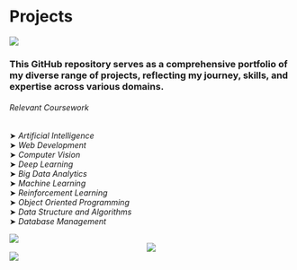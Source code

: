 # Projects 
<a href="https://github.com/17arhaan" target="_blank"><img src="https://img.shields.io/badge/GitHub-100000?style=for-the-badge&logo=github&logoColor=white" target="_blank"></a>
### This GitHub repository serves as a comprehensive portfolio of my diverse range of projects, reflecting my journey, skills, and expertise across various domains.

###### Relevant Coursework
➤ *Artificial Intelligence*
<br/>
➤ *Web Development*
<br/>
➤ *Computer Vision*
<br/>
➤ *Deep Learning*
<br/>
➤ *Big Data Analytics*
<br/>
➤ *Machine Learning*
<br/>
➤ *Reinforcement Learning*
<br/>
➤ *Object Oriented Programming*
<br/>
➤ *Data Structure and Algorithms*
<br/>
➤ *Database Management*
<br/>


<img src="https://user-images.githubusercontent.com/73097560/115834477-dbab4500-a447-11eb-908a-139a6edaec5c.gif">
<div align = "center">
<img src="https://cdn.theatlantic.com/thumbor/uIv9O_lLCv-Nm0EUKm5EHALLmVg=/1x0:1999x1124/960x540/media/img/mt/2024/12/dark_1_1/original.gif">
  
</div>

<img src="https://user-images.githubusercontent.com/73097560/115834477-dbab4500-a447-11eb-908a-139a6edaec5c.gif">
